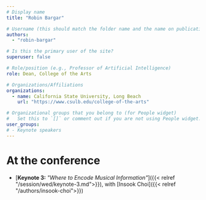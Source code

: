 ```yaml
---
# Display name
title: "Robin Bargar"

# Username (this should match the folder name and the name on publications)
authors:
  - "robin-bargar"

# Is this the primary user of the site?
superuser: false

# Role/position (e.g., Professor of Artificial Intelligence)
role: Dean, College of the Arts

# Organizations/Affiliations
organizations:
  - name: California State University, Long Beach
    url: "https://www.csulb.edu/college-of-the-arts"

# Organizational groups that you belong to (for People widget)
#   Set this to `[]` or comment out if you are not using People widget.
user_groups:
# - Keynote speakers
---
```


# At the conference

- [**Keynote 3:** *"Where to Encode Musical Information"*]({{< relref "/session/wed/keynote-3.md">}}), with [Insook Choi]({{< relref "/authors/insook-choi">}})
